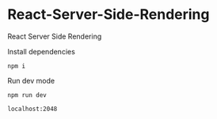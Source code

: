 # React-Server-Side-Rendering
React Server Side Rendering

Install dependencies
```console
npm i
```
Run dev mode
```console
npm run dev
```
```console
localhost:2048
```
